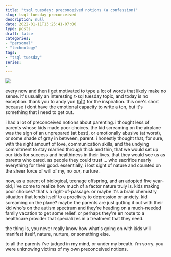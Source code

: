 ```yaml
---
title: "tsql tuesday: preconceived notions (a confession)"
slug: tsql-tuesday-preconceived
description: null
date: 2022-01-11T13:25:41-07:00
type: posts
draft: false
categories:
- "personal"
- "technology"
tags:
- "tsql tuesday"
series:
- 
---
```


<image src="https://sqlbek.files.wordpress.com/2014/05/tsql2sday150x150.jpg" />

every now and then i get motivated to type a lot of words that likely make no sense. it's usually an interesting t-sql tuesday topic, and today is no exception. thank you to andy yun (<a href="https://sqlbek.wordpress.com/" target="_blank">b</a>|<a href="twitter.com/sqlbek/" target="_blank">t</a>) for the inspiration. this one's short because i dont have the emotional capacity to write a ton, but it's something that i need to get out.

i had a lot of preconceived notions about parenting. i thought less of parents whose kids made poor choices. the kid screaming on the airplane was the sign of an unprepared (at best), or emotionally abusive (at worst), or some shade of gray in between, parent. i honestly thought that, for sure, with the right amount of love, communication skills, and the undying commitment to stay married through thick and thin, that we would set up our kids for success and healthiness in their lives. that they would see us as parents who cared. as people they could trust ... who sacrifice nearly everything for their good. essentially, i lost sight of nature and counted on the sheer force of will of my, no _our_, nurture. 

now, as a parent of biological, teenage offspring, and an adopted five year-old, i've come to realize how much of a factor nature truly is. kids making poor choices? that's a right-of-passage. or maybe it's a brain chemistry situation that lends itself to a proclivity to depression or anxiety. kid screaming on the plane? maybe the parents are just gutting it out with their kid who's on the autism spectrum and they're heading on a much-needed family vacation to get some relief. or perhaps they're en route to a healthcare provider that specializes in a treatment that they need.

the thing is, you never really know how what's going on with kids will manifest itself, nature, nurture, or something else. 

to all the parents i've judged in my mind, or under my breath. i'm sorry. you were unknowing victims of my own preconceived notions. 